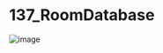 # 137_RoomDatabase
![image](https://github.com/rezariswandhaaaa/137_RoomDatabase/assets/147071884/9ac75ce2-a51d-4f6b-be9e-9ed2ceef0737)
